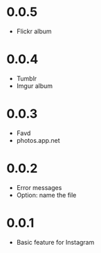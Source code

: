 # 0.0.5

- Flickr album

# 0.0.4

- Tumblr
- Imgur album

# 0.0.3

- Favd
- photos.app.net

# 0.0.2

- Error messages
- Option: name the file

# 0.0.1

- Basic feature for Instagram
